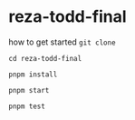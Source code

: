 # reza-todd-final

how to get started
`git clone `

`cd reza-todd-final`

`pnpm install`

`pnpm start`

`pnpm test`
